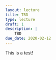 ```yaml
---
layout: lecture
title: TBD
type: lecture
draft: 1
description: |
    TBD
due_date: 2020-02-12
---
```


This is a test!
